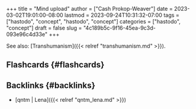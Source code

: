 +++
title = "Mind upload"
author = ["Cash Prokop-Weaver"]
date = 2023-03-02T19:01:00-08:00
lastmod = 2023-09-24T10:31:32-07:00
tags = ["hastodo", "concept", "hastodo", "concept"]
categories = ["hastodo", "concept"]
draft = false
slug = "4c189b5c-9f16-45ea-9c3d-093e96c4d33e"
+++

See also: [Transhumanism]({{< relref "transhumanism.md" >}}).


## Flashcards {#flashcards}


## Backlinks {#backlinks}

-   [qntm | Lena]({{< relref "qntm_lena.md" >}})
